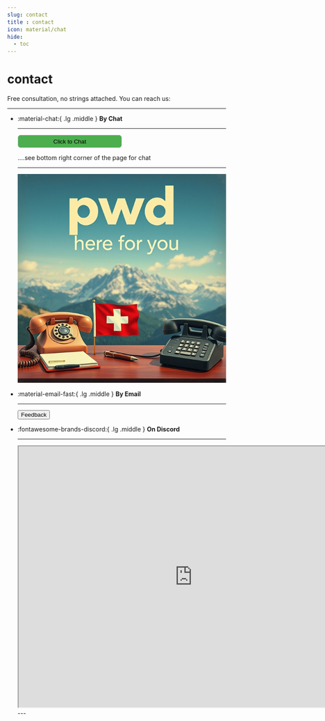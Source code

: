 ```yaml
---
slug: contact
title : contact
icon: material/chat
hide:
  - toc
---
```


<style>
  .md-typeset h1,
  .md-content__button {
    display: none;
  }
</style>

# contact

Free consultation, no strings attached. You can reach us:  

---

<div class="grid cards" markdown>


-   :material-chat:{ .lg .middle } __By Chat__

    ---
    <!-- Include jQuery -->
    <script src="https://code.jquery.com/jquery-3.6.0.min.js"></script>
    
    <!-- Script to load the Zammad chat functionality -- TODO: Add to secrets -->
    <script src="https://tickets.j0nnnnn0.com/assets/chat/chat.min.js"></script>

    <!-- Include the chat script -->
    <script src="javascripts/chat.js"></script>

    <!-- Button to trigger the chat -->
    <button class="open-zammad-chat" style="background-color: #4cae4f;display: block;padding: 0.5em;border: 1px solid #ccc;border-radius: .5em;width: 50%;cursor: pointer;margin-bottom: 1em">Click to Chat</button>
    ....see bottom right corner of the page for chat 

    ---
    ![Image title](images/aipwd11.jpg)

-   :material-email-fast:{ .lg .middle } __By Email__

    ---
    <!-- Include jQuery -->
    <script src="https://code.jquery.com/jquery-3.6.0.min.js"></script>

    <!-- Include the feedback form script -->
    <script src="javascripts/feedback-form.js"></script>

    <!-- Button to trigger the feedback form -->
    <button id="zammad-feedback-form">Feedback</button>

    <!-- Script to load the Zammad form functionality -- TODO: Add to secrets -->
    <script id="zammad_form_script" src="https://tickets.j0nnnnn0.com/assets/form/form.js"></script>

-   :fontawesome-brands-discord:{ .lg .middle } __On Discord__

    ---
    <iframe src="https://e.widgetbot.io/channels/1319970966318874664/1319970967019065356" allow="clipboard-write; fullscreen" height="600" width="800" border-radius="0.5em"></iframe>
      ---

</div>


